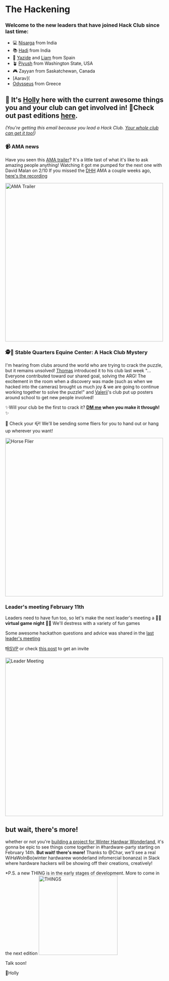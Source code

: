 # **The Hackening**

### Welcome to the new leaders that have joined Hack Club since last time:

* 💻 [Nisarga](https://hackclub.slack.com/team/U03BR5C6D2N) from India
* 📚 [Hadi](https://hackclub.slack.com/team/U04C8SRCSG7) from India
* 🏐 [Yazide](https://hackclub.slack.com/team/U04HR4S564A) and [Liam](https://hackclub.slack.com/team/U04K3K6HUF7) from Spain
* 🪴 [Piyush](https://hackclub.slack.com/team/U04FSSLN5V0) from Washington State, USA
* 🎮 Zayyan from Saskatchewan, Canada
*  [Aarav](
*  [Odysseus](https://hackclub.slack.com/team/U04KXCYU4CD) from Greece


## 👋 It's [Holly](https://hackclub.slack.com/team/U03M1H014CX) here with the current awesome things you and your club can get involved in! 💫Check out past editions [here](https://workshops.hackclub.com/leader-newsletters/).

*(You're getting this email because you lead a Hack Club. [Your whole club can get it too!](https://airtable.com/shrehIGl77kf2cSPZ))*


### 📹 AMA news

Have you seen this [AMA trailer](https://www.youtube.com/watch?v=O1J1pwGPQXY)? It's a little tast of what it's like to ask amazing people anything! Watching it got me pumped for the next one with David Malan on 2/10
If you missed the [DHH](https://dhh.dk/) AMA a couple weeks ago, [here's the recording](https://www.youtube.com/watch?v=dVWtWwBydB8)

<img src="https://cloud-c139np0g3-hack-club-bot.vercel.app/0image.png" alt="AMA Trailer" width="500"/>


### 🕵️🐴 Stable Quarters Equine Center: A Hack Club Mystery

I'm hearing from clubs around the world who are trying to crack the puzzle, but it remains unsolved! [Thomas](https://hackclub.slack.com/team/U041FQB8VK2) introduced it to his club last week "... Everyone contributed toward our shared goal, solving the ARG! The excitement in the room when a discovery was made (such as when we hacked into the cameras) brought us much joy & we are going to continue working together to solve the puzzle!" and [Valerii](https://hackclub.slack.com/team/U04AQ63DBHQ)'s club put up posters around school to get new people involved! 

✨Will your club be the first to crack it? **[DM me](https://hackclub.slack.com/archives/D03M9GUHV1C) when you make it through!** ✨

👀 Check your 📪! We'll be sending some fliers for you to hand out or hang up wherever you want!

<img src="https://cloud-qvdpxmbld-hack-club-bot.vercel.app/0unnamed.png" alt="Horse Flier" width="500"/>


### Leader's meeting February 11th

Leaders need to have fun too, so let's make the next leader's meeting a 🎲🎇 **virtual game night** 🎇🎲 We'll destress with a variety of fun games 

Some awesome hackathon questions and advice was shared in the [last leader's meeting](https://mit.zoom.us/rec/share/AraDU5etS9oqi0a3NqkZZwe_cYDU0yPrxO2H_S2iTsh_9riDDb2OFFRl3ugRPtjv.R75IfFooC4dmj-HB)

❗[RSVP](https://airtable.com/shrSaSye2Hn0rnD25) or check [this post](https://hackclub.slack.com/archives/C02PA5G01ND/p1674017359582029) to get an invite

<img src="https://cloud-41osozq87-hack-club-bot.vercel.app/0image.png" alt="Leader Meeting" width="500"/>

## but wait, there's more!
whether or not you're [building a project for Winter Hardwar Wonderland](https://winterlings.dino.icu/), it's gonna be epic to see things come together in  #hardware-party starting on February 14th. **But wait! there's more!** Thanks to @Char, we'll see a real WiHaWoInBo(winter hardwarew wonderland infomercial bonanza) in Slack where hardware hackers will be showing off their creations, creatively!  


*P.S. a new THING is in the early stages of development. More to come in the next edition 
<img src="https://cloud-7n742ujk7-hack-club-bot.vercel.app/0drawing-thing-1.gif" alt="THINGS" width="250"/>

Talk soon!

💖Holly
